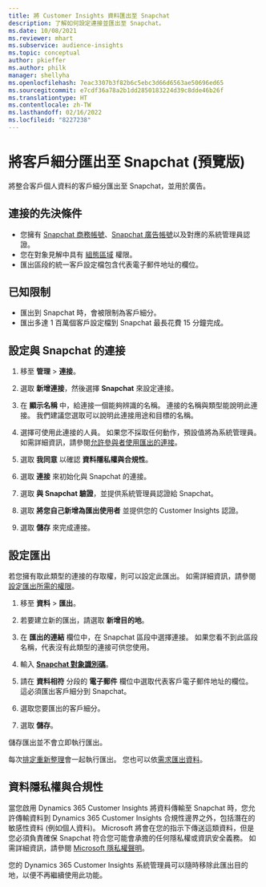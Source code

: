 ```yaml
---
title: 將 Customer Insights 資料匯出至 Snapchat
description: 了解如何設定連接並匯出至 Snapchat。
ms.date: 10/08/2021
ms.reviewer: mhart
ms.subservice: audience-insights
ms.topic: conceptual
author: pkieffer
ms.author: philk
manager: shellyha
ms.openlocfilehash: 7eac3307b3f82b6c5ebc3d66d6563ae50696ed65
ms.sourcegitcommit: e7cdf36a78a2b1dd2850183224d39c8dde46b26f
ms.translationtype: HT
ms.contentlocale: zh-TW
ms.lasthandoff: 02/16/2022
ms.locfileid: "8227238"
---
```

# <a name="export-segments-to-snapchat-preview"></a>將客戶細分匯出至 Snapchat (預覽版)

將整合客戶個人資料的客戶細分匯出至 Snapchat，並用於廣告。 

## <a name="prerequisites-for-a-connection"></a>連接的先決條件

-   您擁有 [Snapchat 商務帳號](https://business.snapchat.com/)、[Snapchat 廣告帳號](https://ads.snapchat.com/)以及對應的系統管理員認證。
-   您在對象見解中具有 [組態區域](segments.md) 權限。
-   匯出區段的統一客戶設定檔包含代表電子郵件地址的欄位。

## <a name="known-limitations"></a>已知限制

- 匯出到 Snapchat 時，會被限制為客戶細分。
- 匯出多達 1 百萬個客戶設定檔到 Snapchat 最長花費 15 分鐘完成。 

## <a name="set-up-connection-to-snapchat"></a>設定與 Snapchat 的連接

1. 移至 **管理** > **連接**。

1. 選取 **新增連接**，然後選擇 **Snapchat** 來設定連接。

1. 在 **顯示名稱** 中，給連接一個能夠辨識的名稱。 連接的名稱與類型能說明此連接。 我們建議您選取可以說明此連接用途和目標的名稱。

1. 選擇可使用此連接的人員。 如果您不採取任何動作，預設值將為系統管理員。 如需詳細資訊，請參閱[允許參與者使用匯出的連接](connections.md#allow-contributors-to-use-a-connection-for-exports)。

1. 選取 **我同意** 以確認 **資料隱私權與合規性**。

1. 選取 **連接** 來初始化與 Snapchat 的連接。

1. 選取 **與 Snapchat 驗證**，並提供系統管理員認證給 Snapchat。 

1. 選取 **將您自己新增為匯出使用者** 並提供您的 Customer Insights 認證。

1. 選取 **儲存** 來完成連接。

## <a name="configure-an-export"></a>設定匯出

若您擁有取此類型的連接的存取權，則可以設定此匯出。 如需詳細資訊，請參閱[設定匯出所需的權限](export-destinations.md#set-up-a-new-export)。

1. 移至 **資料** > **匯出**。

1. 若要建立新的匯出，請選取 **新增目的地**。

1. 在 **匯出的連結** 欄位中，在 Snapchat 區段中選擇連接。 如果您看不到此區段名稱，代表沒有此類型的連接可供您使用。

1. 輸入 [**Snapchat 對象識別碼**](https://businesshelp.snapchat.com/s/article/custom-audiences)。

1. 請在 **資料相符** 分段的 **電子郵件** 欄位中選取代表客戶電子郵件地址的欄位。 這必須匯出客戶細分到 Snapchat。

1. 選取您要匯出的客戶細分。 

1. 選取 **儲存**。

儲存匯出並不會立即執行匯出。

每次[排定重新整理](system.md#schedule-tab)會一起執行匯出。 您也可以依[需求匯出資料](export-destinations.md#run-exports-on-demand)。 


## <a name="data-privacy-and-compliance"></a>資料隱私權與合規性

當您啟用 Dynamics 365 Customer Insights 將資料傳輸至 Snapchat 時，您允許傳輸資料到 Dynamics 365 Customer Insights 合規性邊界之外，包括潛在的敏感性資料 (例如個人資料)。 Microsoft 將會在您的指示下傳送這類資料，但是您必須負責確保 Snapchat 符合您可能會承擔的任何隱私權或資訊安全義務。 如需詳細資訊，請參閱 [Microsoft 隱私權聲明](https://go.microsoft.com/fwlink/?linkid=396732)。

您的 Dynamics 365 Customer Insights 系統管理員可以隨時移除此匯出目的地，以便不再繼續使用此功能。
